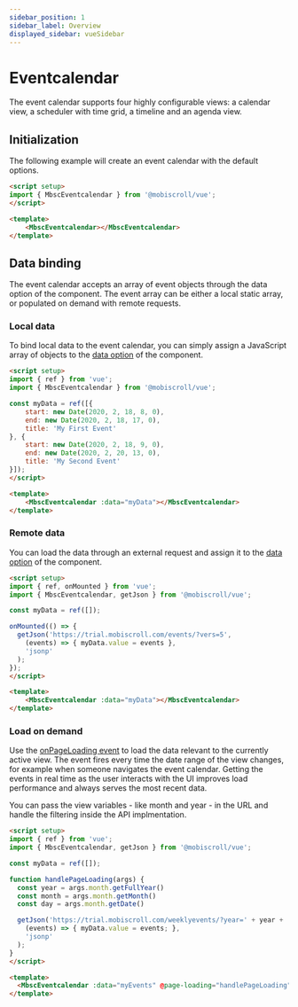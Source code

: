 ```yaml
---
sidebar_position: 1
sidebar_label: Overview
displayed_sidebar: vueSidebar
---
```


# Eventcalendar

The event calendar supports four highly configurable views: a calendar view, a scheduler with time grid, a timeline and an agenda view.

## Initialization

The following example will create an event calendar with the default options.

```html title="Eventcalendar with default options"
<script setup>
import { MbscEventcalendar } from '@mobiscroll/vue';
</script>

<template>
    <MbscEventcalendar></MbscEventcalendar>
</template>
```

## Data binding

The event calendar accepts an array of event objects through the data option of the component. The event array can be either a local static array, or populated on demand with remote requests.

### Local data

To bind local data to the event calendar, you can simply assign a JavaScript array of objects to the [data option](./api#opt-data) of the component.

```html title="Passing an array of Events"
<script setup>
import { ref } from 'vue';
import { MbscEventcalendar } from '@mobiscroll/vue';

const myData = ref([{
    start: new Date(2020, 2, 18, 8, 0),
    end: new Date(2020, 2, 18, 17, 0),
    title: 'My First Event'
}, {
    start: new Date(2020, 2, 18, 9, 0),
    end: new Date(2020, 2, 20, 13, 0),
    title: 'My Second Event'
}]);
</script>

<template>
    <MbscEventcalendar :data="myData"></MbscEventcalendar>
</template>
```

### Remote data

You can load the data through an external request and assign it to the [data option](./api#opt-data) of the component.

```html title="Passing an array of Events"
<script setup>
import { ref, onMounted } from 'vue';
import { MbscEventcalendar, getJson } from '@mobiscroll/vue';

const myData = ref([]);

onMounted(() => {
  getJson('https://trial.mobiscroll.com/events/?vers=5',
    (events) => { myData.value = events },
    'jsonp'
  );
});
</script>

<template>
    <MbscEventcalendar :data="myData"></MbscEventcalendar>
</template>
```

### Load on demand

Use the [onPageLoading event](./api#event-onPageLoading) to load the data relevant to the currently active view. The event fires every time the date range of the view changes, for example when someone navigates the event calendar. Getting the events in real time as the user interacts with the UI improves load performance and always serves the most recent data.

You can pass the view variables - like month and year - in the URL and handle the filtering inside the API implmentation.

```html title="Load on demand example"
<script setup>
import { ref } from 'vue';
import { MbscEventcalendar, getJson } from '@mobiscroll/vue';

const myData = ref([]);

function handlePageLoading(args) {
  const year = args.month.getFullYear()
  const month = args.month.getMonth()
  const day = args.month.getDate()

  getJson('https://trial.mobiscroll.com/weeklyevents/?year=' + year + '&month=' + month + '&day=' + day,
    (events) => { myData.value = events; },
    'jsonp'
  );
}
</script>

<template>
  <MbscEventcalendar :data="myEvents" @page-loading="handlePageLoading" />
</template>
```
